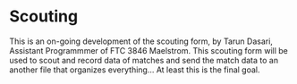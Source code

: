 # Scouting
This is an on-going development of the scouting form, by Tarun Dasari, Assistant Programmmer of 
FTC 3846 Maelstrom. This scouting form will be used to scout and record data of matches and send the match data to an another file that organizes everything... At least this is the final goal.

